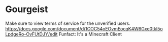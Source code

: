 # Gourgeist
Make sure to view terms of service for the unverified users. https://docs.google.com/document/d/1COC54oEOvmEocqK4W6Gxe0tkI5oLpdgeRo-OvFUtDJY/edit
Funfact: It's a Minecraft Client
